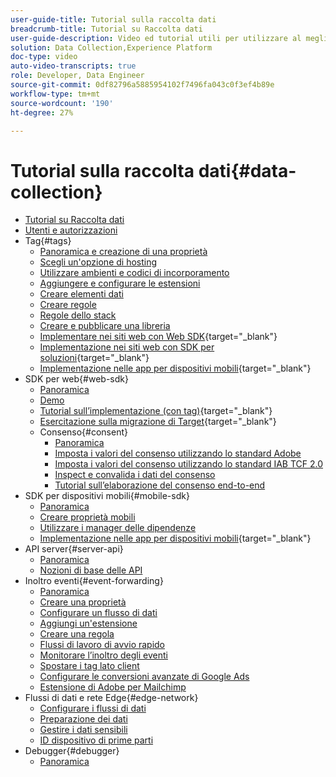 ```yaml
---
user-guide-title: Tutorial sulla raccolta dati
breadcrumb-title: Tutorial su Raccolta dati
user-guide-description: Video ed tutorial utili per utilizzare al meglio la funzione Raccolta dati in Experience Platform.
solution: Data Collection,Experience Platform
doc-type: video
auto-video-transcripts: true
role: Developer, Data Engineer
source-git-commit: 0df82796a5885954102f7496fa043c0f3ef4b89e
workflow-type: tm+mt
source-wordcount: '190'
ht-degree: 27%

---
```



# Tutorial sulla raccolta dati{#data-collection}

+ [Tutorial su Raccolta dati](overview.md)
+ [Utenti e autorizzazioni](admin/users-and-permissions.md)
+ Tag{#tags}
   + [Panoramica e creazione di una proprietà](tags/create-a-property.md)
   + [Scegli un&#39;opzione di hosting](tags/choose-a-hosting-option.md)
   + [Utilizzare ambienti e codici di incorporamento](tags/use-environments-and-embed-codes.md)
   + [Aggiungere e configurare le estensioni](tags/add-and-configure-extensions.md)
   + [Creare elementi dati](tags/create-data-elements.md)
   + [Creare regole](tags/build-rules.md)
   + [Regole dello stack](tags/stack-rules.md)
   + [Creare e pubblicare una libreria](tags/build-and-publish-a-library.md)
   + [Implementare nei siti web con Web SDK](https://experienceleague.adobe.com/docs/platform-learn/implement-web-sdk/overview.html?lang=it){target="_blank"}
   + [Implementazione nei siti web con SDK per soluzioni](https://experienceleague.adobe.com/docs/platform-learn/implement-in-websites/overview.html){target="_blank"}
   + [Implementazione nelle app per dispositivi mobili](https://experienceleague.adobe.com/docs/platform-learn/implement-mobile-sdk/overview.html?lang=it){target="_blank"}
+ SDK per web{#web-sdk}
   + [Panoramica](web-sdk/overview.md)
   + [Demo](web-sdk/demo.md)
   + [Tutorial sull’implementazione (con tag)](https://experienceleague.adobe.com/docs/platform-learn/implement-web-sdk/overview.html?lang=it){target="_blank"}
   + [Esercitazione sulla migrazione di Target](https://experienceleague.adobe.com/docs/platform-learn/migrate-target-to-websdk/introduction.html?lang=it){target="_blank"}
   + Consenso{#consent}
      + [Panoramica](web-sdk/consent/overview.md)
      + [Imposta i valori del consenso utilizzando lo standard Adobe](web-sdk/consent/set-consent-adobe.md)
      + [Imposta i valori del consenso utilizzando lo standard IAB TCF 2.0](web-sdk/consent/set-consent-iab.md)
      + [Inspect e convalida i dati del consenso](web-sdk/consent/inspect.md)
      + [Tutorial sull’elaborazione del consenso end-to-end](web-sdk/consent/tutorial.md)
+ SDK per dispositivi mobili{#mobile-sdk}
   + [Panoramica](mobile-sdk/overview.md)
   + [Creare proprietà mobili](mobile-sdk/create-mobile-properties.md)
   + [Utilizzare i manager delle dipendenze](mobile-sdk/use-dependency-managers.md)
   + [Implementazione nelle app per dispositivi mobili](https://experienceleague.adobe.com/docs/platform-learn/implement-mobile-sdk/overview.html?lang=it){target="_blank"}
+ API server{#server-api}
   + [Panoramica](server-api/overview.md)
   + [Nozioni di base delle API](server-api/introduction.md)
+ Inoltro eventi{#event-forwarding}
   + [Panoramica](event-forwarding/overview.md)
   + [Creare una proprietà](event-forwarding/create-a-property.md)
   + [Configurare un flusso di dati](event-forwarding/set-up-a-datastream.md)
   + [Aggiungi un&#39;estensione](event-forwarding/add-an-extension.md)
   + [Creare una regola](event-forwarding/create-a-rule.md)
   + [Flussi di lavoro di avvio rapido](event-forwarding/quick-start-workflows.md)
   + [Monitorare l’inoltro degli eventi](event-forwarding/monitor.md)
   + [Spostare i tag lato client](event-forwarding/consider-moving-tags.md)
   + [Configurare le conversioni avanzate di Google Ads](event-forwarding/set-up-google-ads-enhanced-conversions.md)
   + [Estensione di Adobe per Mailchimp](event-forwarding/adobe-extension-for-mailchimp.md)
+ Flussi di dati e rete Edge{#edge-network}
   + [Configurare i flussi di dati](edge/configure-datastreams.md)
   + [Preparazione dei dati](edge/data-prep.md)
   + [Gestire i dati sensibili](edge/manage-sensitive-data-in-datastreams.md)
   + [ID dispositivo di prime parti](edge/generate-first-party-device-ids.md)
+ Debugger{#debugger}
   + [Panoramica](debugger/overview.md)
